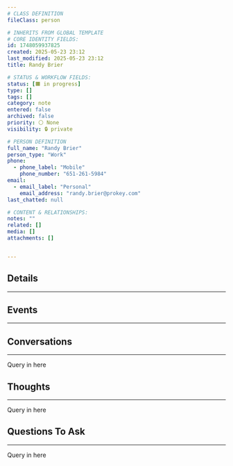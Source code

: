 ```yaml
---
# CLASS DEFINITION
fileClass: person

# INHERITS FROM GLOBAL TEMPLATE
# CORE IDENTITY FIELDS:
id: 1748059937825
created: 2025-05-23 23:12
last_modified: 2025-05-23 23:12
title: Randy Brier

# STATUS & WORKFLOW FIELDS:
status: [🟧 in progress]
type: []
tags: []
category: note
entered: false
archived: false
priority: ⚪ None
visibility: 🔒 private

# PERSON DEFINITION
full_name: "Randy Brier"
person_type: "Work"
phone:
  - phone_label: "Mobile"
    phone_number: "651-261-5984"
email:
  - email_label: "Personal"
    email_address: "randy.brier@prokey.com"
last_chatted: null

# CONTENT & RELATIONSHIPS:
notes: ""
related: []
media: []
attachments: []


---
```


## Details
---

## Events
---

## Conversations
---
Query in here


## Thoughts
---
Query in here


## Questions To Ask
---
Query in here
